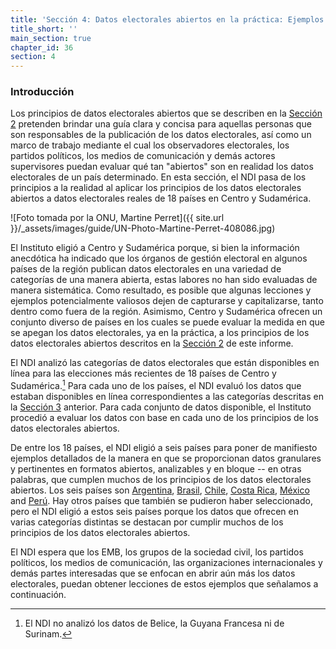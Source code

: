 ```yaml
---
title: 'Sección 4: Datos electorales abiertos en la práctica: Ejemplos de América Latina'
title_short: ''
main_section: true
chapter_id: 36
section: 4
---
```


### Introducción

Los principios de datos electorales abiertos que se describen en la [Sección 2](/es/guide/principles/) pretenden brindar una guía clara y concisa para aquellas personas que son responsables de la publicación de los datos electorales, así como un marco de trabajo mediante el cual los observadores electorales, los partidos políticos, los medios de comunicación y demás actores supervisores puedan evaluar qué tan "abiertos" son en realidad los datos electorales de un país determinado. En esta sección, el NDI pasa de los principios a la realidad al aplicar los principios de los datos electorales abiertos a datos electorales reales de 18 países en Centro y Sudamérica.

![Foto tomada por la ONU, Martine Perret]({{ site.url }}/\_assets/images/guide/UN-Photo-Martine-Perret-408086.jpg)

El Instituto eligió a Centro y Sudamérica porque, si bien la información anecdótica ha indicado que los órganos de gestión electoral en algunos países de la región publican datos electorales en una variedad de categorías de una manera abierta, estas labores no han sido evaluadas de manera sistemática. Como resultado, es posible que algunas lecciones y ejemplos potencialmente valiosos dejen de capturarse y capitalizarse, tanto dentro como fuera de la región. Asimismo, Centro y Sudamérica ofrecen un conjunto diverso de países en los cuales se puede evaluar la medida en que se apegan los datos electorales, ya en la práctica, a los principios de los datos electorales abiertos descritos en la [Sección 2](/es/guide/principles/) de este informe.

El NDI analizó las categorías de datos electorales que están disponibles en línea para las elecciones más recientes de 18 países de Centro y Sudamérica.[^1] Para cada uno de los países, el NDI evaluó los datos que estaban disponibles en línea correspondientes a las categorías descritas en la [Sección 3](/es/guide/key-categories/) anterior. Para cada conjunto de datos disponible, el Instituto procedió a evaluar los datos con base en cada uno de los principios de los datos electorales abiertos.

De entre los 18 países, el NDI eligió a seis países para poner de manifiesto ejemplos detallados de la manera en que se proporcionan datos granulares y pertinentes en formatos abiertos, analizables y en bloque -- en otras palabras, que cumplen muchos de los principios de los datos electorales abiertos. Los seis países son [Argentina](/es/guide/country-examples/argentina/), [Brasil](/es/guide/country-examples/brazil/), [Chile](/es/guide/country-examples/chile/), [Costa Rica](/es/guide/country-examples/costa-rica/), [México](/es/guide/country-examples/mexico/) and [Perú](/es/guide/country-examples/peru/). Hay otros países que también se pudieron haber seleccionado, pero el NDI eligió a estos seis países porque los datos que ofrecen en varias categorías distintas se destacan por cumplir muchos de los principios de los datos electorales abiertos.

El NDI espera que los EMB, los grupos de la sociedad civil, los partidos políticos, los medios de comunicación, las organizaciones internacionales y demás partes interesadas que se enfocan en abrir aún más los datos electorales, puedan obtener lecciones de estos ejemplos que señalamos a continuación.

[^1]: El NDI no analizó los datos de Belice, la Guyana Francesa ni de Surinam.
